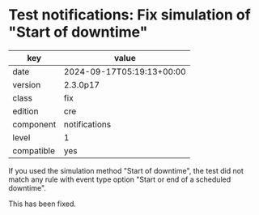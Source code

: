 [//]: # (werk v2)
# Test notifications: Fix simulation of "Start of downtime"

key        | value
---------- | ---
date       | 2024-09-17T05:19:13+00:00
version    | 2.3.0p17
class      | fix
edition    | cre
component  | notifications
level      | 1
compatible | yes

If you used the simulation method "Start of downtime", the test did not match
any rule with event type option "Start or end of a scheduled downtime".

This has been fixed.
